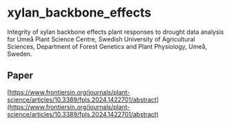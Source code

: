 # xylan_backbone_effects
Integrity of xylan backbone effects plant responses to drought data analysis for Umeå Plant Science Centre, Swedish University of Agricultural Sciences, Department of Forest Genetics and Plant Physiology, Umeå, Sweden. 

## Paper 

[https://www.frontiersin.org/journals/plant-science/articles/10.3389/fpls.2024.1422701/abstract](https://www.frontiersin.org/journals/plant-science/articles/10.3389/fpls.2024.1422701/abstract)
